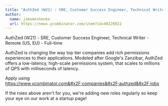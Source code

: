```yaml
---
title: "AuthZed (W21) : SRE, Customer Success Engineer, Technical Writer"
author:
  name: jakemoshenko
  url: https://news.ycombinator.com/item?id=40228922
---
```

AuthZed (W21) - SRE, Customer Success Engineer, Technical Writer - Remote (US, EU) - Full-time

AuthZed is changing the way top tier companies add rich permissions experiences to their applications. Modeled after Google&#x27;s Zanzibar, AuthZed offers a low-latency, high-scale permissions system, that scales to millions of QPS with milliseconds of latency.

Apply using <a href="https:&#x2F;&#x2F;www.ycombinator.com&#x2F;companies&#x2F;authzed&#x2F;jobs">https:&#x2F;&#x2F;www.ycombinator.com&#x2F;companies&#x2F;authzed&#x2F;jobs</a>

If the roles above aren&#x27;t for you, we&#x27;re adding new roles regularly so keep your eye on our work at a startup page!
